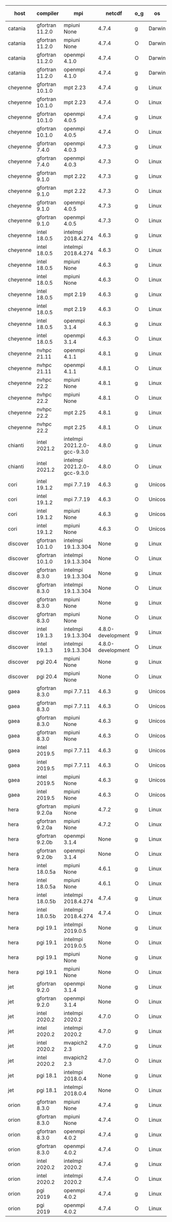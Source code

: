 

| host     | compiler                              | mpi                      | netcdf        | o_g        | os       | build       | u_pass          | u_fail          | s_pass            | s_fail            | e_pass             | e_fail             | nuopc_pass       | nuopc_fail       | artifacts link          |
|----------|---------------------------------------|--------------------------|---------------|------------|----------|-------------|-----------------|-----------------|-------------------|-------------------|--------------------|--------------------|------------------|------------------|-------------------------|
| catania | gfortran 11.2.0 | mpiuni None  | 4.7.4  | g | Darwin | PASS | 12317 | 0 | 8 | 0 | 43 | 0 | None | None | <a href="https://github.com/esmf-org/esmf-test-artifacts/tree/ab6e8fff87fbd601b7a52bf5cff90499a74b2bf8/develop/gfortran/11.2.0/g/mpiuni/None" target="_blank">ab6e8ff</a> | 
| catania | gfortran 11.2.0 | mpiuni None  | 4.7.4  | O | Darwin | PASS | 12317 | 0 | 8 | 0 | 43 | 0 | None | None | <a href="https://github.com/esmf-org/esmf-test-artifacts/tree/cb0fa0b2c4e61659226f4f8fd770bb8e47d3da62/develop/gfortran/11.2.0/O/mpiuni/None" target="_blank">cb0fa0b</a> | 
| catania | gfortran 11.2.0 | openmpi 4.1.0  | 4.7.4  | O | Darwin | PASS | 13864 | 9 | 49 | 0 | 80 | 0 | 52 | 0 | <a href="https://github.com/esmf-org/esmf-test-artifacts/tree/b954a93ca424fff990ad185e30e4e33979240f71/develop/gfortran/11.2.0/O/openmpi/4.1.0" target="_blank">b954a93</a> | 
| catania | gfortran 11.2.0 | openmpi 4.1.0  | 4.7.4  | g | Darwin | PASS | 13864 | 9 | 49 | 0 | 80 | 0 | 52 | 0 | <a href="https://github.com/esmf-org/esmf-test-artifacts/tree/4403524788aa144015fc7b26c60e3c87b075959a/develop/gfortran/11.2.0/g/openmpi/4.1.0" target="_blank">4403524</a> | 
| cheyenne | gfortran 10.1.0 | mpt 2.23  | 4.7.4  | g | Linux | PASS | 13873 | 0 | 49 | 0 | 80 | 0 | 52 | 0 | <a href="https://github.com/esmf-org/esmf-test-artifacts/tree/62cacdd4b32ae63700dfe19d8ed5593d9975af01/develop/gfortran/10.1.0/g/mpt/2.23" target="_blank">62cacdd</a> | 
| cheyenne | gfortran 10.1.0 | mpt 2.23  | 4.7.4  | O | Linux | PASS | 13873 | 0 | 49 | 0 | 80 | 0 | 52 | 0 | <a href="https://github.com/esmf-org/esmf-test-artifacts/tree/1270230f8264e013475007df98858e6ca85193ba/develop/gfortran/10.1.0/O/mpt/2.23" target="_blank">1270230</a> | 
| cheyenne | gfortran 10.1.0 | openmpi 4.0.5  | 4.7.4  | g | Linux | PASS | 13873 | 0 | 49 | 0 | 80 | 0 | 52 | 0 | <a href="https://github.com/esmf-org/esmf-test-artifacts/tree/b6039d04799ff9f37dc23e8203f3b7da25aafd61/develop/gfortran/10.1.0/g/openmpi/4.0.5" target="_blank">b6039d0</a> | 
| cheyenne | gfortran 10.1.0 | openmpi 4.0.5  | 4.7.4  | O | Linux | PASS | 13873 | 0 | 49 | 0 | 80 | 0 | 52 | 0 | <a href="https://github.com/esmf-org/esmf-test-artifacts/tree/73832989c22e2106844bdd7603143489d525ecd9/develop/gfortran/10.1.0/O/openmpi/4.0.5" target="_blank">7383298</a> | 
| cheyenne | gfortran 7.4.0 | openmpi 4.0.3  | 4.7.3  | g | Linux | PASS | 13873 | 0 | 49 | 0 | 80 | 0 | 52 | 0 | <a href="https://github.com/esmf-org/esmf-test-artifacts/tree/11ed959b33c78f38d1b794fe9dc9008c9b18fa13/develop/gfortran/7.4.0/g/openmpi/4.0.3" target="_blank">11ed959</a> | 
| cheyenne | gfortran 7.4.0 | openmpi 4.0.3  | 4.7.3  | O | Linux | PASS | 13873 | 0 | 49 | 0 | 80 | 0 | 52 | 0 | <a href="https://github.com/esmf-org/esmf-test-artifacts/tree/6128ef97c7f7abe9fd110d6e2f544f81db899348/develop/gfortran/7.4.0/O/openmpi/4.0.3" target="_blank">6128ef9</a> | 
| cheyenne | gfortran 9.1.0 | mpt 2.22  | 4.7.3  | g | Linux | PASS | 13873 | 0 | 49 | 0 | 80 | 0 | 52 | 0 | <a href="https://github.com/esmf-org/esmf-test-artifacts/tree/fbfbd6272658de2557ba3cf935298256f09b21e3/develop/gfortran/9.1.0/g/mpt/2.22" target="_blank">fbfbd62</a> | 
| cheyenne | gfortran 9.1.0 | mpt 2.22  | 4.7.3  | O | Linux | PASS | 13873 | 0 | 49 | 0 | 80 | 0 | 52 | 0 | <a href="https://github.com/esmf-org/esmf-test-artifacts/tree/b3b7ac184d5266a9a5fb0f9f3673db4021454ba6/develop/gfortran/9.1.0/O/mpt/2.22" target="_blank">b3b7ac1</a> | 
| cheyenne | gfortran 9.1.0 | openmpi 4.0.5  | 4.7.3  | g | Linux | PASS | 13873 | 0 | 49 | 0 | 80 | 0 | 52 | 0 | <a href="https://github.com/esmf-org/esmf-test-artifacts/tree/80145dbd2553c97c44d06fd5307d2f0a74c6148e/develop/gfortran/9.1.0/g/openmpi/4.0.5" target="_blank">80145db</a> | 
| cheyenne | gfortran 9.1.0 | openmpi 4.0.5  | 4.7.3  | O | Linux | PASS | 13873 | 0 | 49 | 0 | 80 | 0 | 52 | 0 | <a href="https://github.com/esmf-org/esmf-test-artifacts/tree/3c3abfa74e6fa7ef48b2352f11c800492f1f87df/develop/gfortran/9.1.0/O/openmpi/4.0.5" target="_blank">3c3abfa</a> | 
| cheyenne | intel 18.0.5 | intelmpi 2018.4.274  | 4.6.3  | g | Linux | PASS | 13873 | 0 | 49 | 0 | 80 | 0 | 52 | 0 | <a href="https://github.com/esmf-org/esmf-test-artifacts/tree/ef30b37f0e3a5547367c920c6e3ab93e89ba9f4c/develop/intel/18.0.5/g/intelmpi/2018.4.274" target="_blank">ef30b37</a> | 
| cheyenne | intel 18.0.5 | intelmpi 2018.4.274  | 4.6.3  | O | Linux | PASS | 13873 | 0 | 49 | 0 | 80 | 0 | 52 | 0 | <a href="https://github.com/esmf-org/esmf-test-artifacts/tree/a0cb63df0ca647f8b07f234e8798ab589e953338/develop/intel/18.0.5/O/intelmpi/2018.4.274" target="_blank">a0cb63d</a> | 
| cheyenne | intel 18.0.5 | mpiuni None  | 4.6.3  | g | Linux | PASS | 12317 | 0 | 8 | 0 | 43 | 0 | None | None | <a href="https://github.com/esmf-org/esmf-test-artifacts/tree/824619804e022a45e6b6425d8a70b2ad9f30b0ec/develop/intel/18.0.5/g/mpiuni/None" target="_blank">8246198</a> | 
| cheyenne | intel 18.0.5 | mpiuni None  | 4.6.3  | O | Linux | PASS | 12317 | 0 | 8 | 0 | 43 | 0 | None | None | <a href="https://github.com/esmf-org/esmf-test-artifacts/tree/b771cc193e4819a0082723c72f46efa0f9d625e8/develop/intel/18.0.5/O/mpiuni/None" target="_blank">b771cc1</a> | 
| cheyenne | intel 18.0.5 | mpt 2.19  | 4.6.3  | g | Linux | PASS | 13873 | 0 | 49 | 0 | 80 | 0 | 52 | 0 | <a href="https://github.com/esmf-org/esmf-test-artifacts/tree/0e061803ba5b50ac6521ca927ab07ea2eae1a18f/develop/intel/18.0.5/g/mpt/2.19" target="_blank">0e06180</a> | 
| cheyenne | intel 18.0.5 | mpt 2.19  | 4.6.3  | O | Linux | PASS | 13873 | 0 | 49 | 0 | 80 | 0 | 52 | 0 | <a href="https://github.com/esmf-org/esmf-test-artifacts/tree/f7e008227b8e8c477508be989823f6acbdaf31f4/develop/intel/18.0.5/O/mpt/2.19" target="_blank">f7e0082</a> | 
| cheyenne | intel 18.0.5 | openmpi 3.1.4  | 4.6.3  | g | Linux | PASS | 13873 | 0 | 49 | 0 | 80 | 0 | 52 | 0 | <a href="https://github.com/esmf-org/esmf-test-artifacts/tree/10232ce7b9eaf7345ea87d27edabfa551278a7d6/develop/intel/18.0.5/g/openmpi/3.1.4" target="_blank">10232ce</a> | 
| cheyenne | intel 18.0.5 | openmpi 3.1.4  | 4.6.3  | O | Linux | PASS | 13873 | 0 | 49 | 0 | 80 | 0 | 52 | 0 | <a href="https://github.com/esmf-org/esmf-test-artifacts/tree/c6604cd60c048b549f4695f181a8b4bf619d6671/develop/intel/18.0.5/O/openmpi/3.1.4" target="_blank">c6604cd</a> | 
| cheyenne | nvhpc 21.11 | openmpi 4.1.1  | 4.8.1  | g | Linux | PASS | 12978 | 895 | 35 | 14 | 66 | 14 | 10 | 42 | <a href="https://github.com/esmf-org/esmf-test-artifacts/tree/beecb8ef96899875c66a0c24632395e99bccee5c/develop/nvhpc/21.11/g/openmpi/4.1.1" target="_blank">beecb8e</a> | 
| cheyenne | nvhpc 21.11 | openmpi 4.1.1  | 4.8.1  | O | Linux | PASS | 13868 | 5 | 49 | 0 | 80 | 0 | 45 | 7 | <a href="https://github.com/esmf-org/esmf-test-artifacts/tree/d574858159281e8739d08bc37c3e8e3e58b5e540/develop/nvhpc/21.11/O/openmpi/4.1.1" target="_blank">d574858</a> | 
| cheyenne | nvhpc 22.2 | mpiuni None  | 4.8.1  | g | Linux | PASS | 11680 | 637 | 4 | 4 | 40 | 3 | None | None | <a href="https://github.com/esmf-org/esmf-test-artifacts/tree/ba9e7cbcd697a2705e8ed542012830d9ebbbd112/develop/nvhpc/22.2/g/mpiuni/None" target="_blank">ba9e7cb</a> | 
| cheyenne | nvhpc 22.2 | mpiuni None  | 4.8.1  | O | Linux | PASS | 12315 | 2 | 8 | 0 | 43 | 0 | None | None | <a href="https://github.com/esmf-org/esmf-test-artifacts/tree/404ac3d3c3a818e5f2b8fbd3a7a7ca246c054478/develop/nvhpc/22.2/O/mpiuni/None" target="_blank">404ac3d</a> | 
| cheyenne | nvhpc 22.2 | mpt 2.25  | 4.8.1  | g | Linux | PASS | None | None | None | None | None | None | None | None | <a href="https://github.com/esmf-org/esmf-test-artifacts/tree/bcb277da370c5b174edbff8b67a57a73522f3105/develop/nvhpc/22.2/g/mpt/2.25" target="_blank">bcb277d</a> | 
| cheyenne | nvhpc 22.2 | mpt 2.25  | 4.8.1  | O | Linux | PASS | 13870 | 3 | 49 | 0 | 80 | 0 | 45 | 7 | <a href="https://github.com/esmf-org/esmf-test-artifacts/tree/ba7198182e267e2e491c5dfa595f2e399be53bbd/develop/nvhpc/22.2/O/mpt/2.25" target="_blank">ba71981</a> | 
| chianti | intel 2021.2 | intelmpi 2021.2.0-gcc-9.3.0  | 4.8.0  | g | Linux | PASS | 13873 | 0 | 49 | 0 | 80 | 0 | 52 | 0 | <a href="https://github.com/esmf-org/esmf-test-artifacts/tree/e264b8380eac883245b9d53df03872b0f224e56b/develop/intel/2021.2/g/intelmpi/2021.2.0-gcc-9.3.0" target="_blank">e264b83</a> | 
| chianti | intel 2021.2 | intelmpi 2021.2.0-gcc-9.3.0  | 4.8.0  | O | Linux | PASS | 13873 | 0 | 49 | 0 | 80 | 0 | 52 | 0 | <a href="https://github.com/esmf-org/esmf-test-artifacts/tree/0047c7c9ac491f4836f8c323a0efc5f11a8b5298/develop/intel/2021.2/O/intelmpi/2021.2.0-gcc-9.3.0" target="_blank">0047c7c</a> | 
| cori | intel 19.1.2 | mpi 7.7.19  | 4.6.3  | g | Unicos | FAIL | None | None | None | None | None | None | None | None | <a href="https://github.com/esmf-org/esmf-test-artifacts/tree/c7ee0d2624aabadd1a015aaa2bfedfed4f2b887f/develop/intel/19.1.2/g/mpi/7.7.19" target="_blank">c7ee0d2</a> | 
| cori | intel 19.1.2 | mpi 7.7.19  | 4.6.3  | O | Unicos | FAIL | None | None | None | None | None | None | None | None | <a href="https://github.com/esmf-org/esmf-test-artifacts/tree/aee9dd728e1b24cb12413c35816e76f7fc641f84/develop/intel/19.1.2/O/mpi/7.7.19" target="_blank">aee9dd7</a> | 
| cori | intel 19.1.2 | mpiuni None  | 4.6.3  | g | Unicos | FAIL | None | None | None | None | None | None | None | None | <a href="https://github.com/esmf-org/esmf-test-artifacts/tree/db7c38ee82efef5d41ba300e019f4d77b9cc7432/develop/intel/19.1.2/g/mpiuni/None" target="_blank">db7c38e</a> | 
| cori | intel 19.1.2 | mpiuni None  | 4.6.3  | O | Unicos | FAIL | None | None | None | None | None | None | None | None | <a href="https://github.com/esmf-org/esmf-test-artifacts/tree/e83cbb508f79ec772b7e7e5b18b35d6fdc3e1b3d/develop/intel/19.1.2/O/mpiuni/None" target="_blank">e83cbb5</a> | 
| discover | gfortran 10.1.0 | intelmpi 19.1.3.304  | None  | g | Linux | PASS | 13858 | 15 | 49 | 0 | 80 | 0 | 52 | 0 | <a href="https://github.com/esmf-org/esmf-test-artifacts/tree/7cd7154df9d023cddb4d485f88cb1c8e64e94972/develop/gfortran/10.1.0/g/intelmpi/19.1.3.304" target="_blank">7cd7154</a> | 
| discover | gfortran 10.1.0 | intelmpi 19.1.3.304  | None  | O | Linux | PASS | 13858 | 15 | 49 | 0 | 80 | 0 | 52 | 0 | <a href="https://github.com/esmf-org/esmf-test-artifacts/tree/53e816f6d50b97aded82632eac6684ec7536c144/develop/gfortran/10.1.0/O/intelmpi/19.1.3.304" target="_blank">53e816f</a> | 
| discover | gfortran 8.3.0 | intelmpi 19.1.3.304  | None  | g | Linux | PASS | 13858 | 15 | 49 | 0 | 80 | 0 | 52 | 0 | <a href="https://github.com/esmf-org/esmf-test-artifacts/tree/7b048ab54e5d6f9b4a8db5a105b0df5bdef36975/develop/gfortran/8.3.0/g/intelmpi/19.1.3.304" target="_blank">7b048ab</a> | 
| discover | gfortran 8.3.0 | intelmpi 19.1.3.304  | None  | O | Linux | PASS | 13858 | 15 | 49 | 0 | 80 | 0 | 52 | 0 | <a href="https://github.com/esmf-org/esmf-test-artifacts/tree/ab20032935db5ced7f7eda20947b58d0e71611ed/develop/gfortran/8.3.0/O/intelmpi/19.1.3.304" target="_blank">ab20032</a> | 
| discover | gfortran 8.3.0 | mpiuni None  | None  | g | Linux | PASS | 12317 | 0 | 8 | 0 | 43 | 0 | None | None | <a href="https://github.com/esmf-org/esmf-test-artifacts/tree/6d85120880fe1c9392c79a3eebff59a2d7945765/develop/gfortran/8.3.0/g/mpiuni/None" target="_blank">6d85120</a> | 
| discover | gfortran 8.3.0 | mpiuni None  | None  | O | Linux | PASS | 12317 | 0 | 8 | 0 | 43 | 0 | None | None | <a href="https://github.com/esmf-org/esmf-test-artifacts/tree/c0c88955cfa397e393823901a0acf3d99419c140/develop/gfortran/8.3.0/O/mpiuni/None" target="_blank">c0c8895</a> | 
| discover | intel 19.1.3 | intelmpi 19.1.3.304  | 4.8.0-development  | g | Linux | PASS | 13873 | 0 | 49 | 0 | 80 | 0 | 52 | 0 | <a href="https://github.com/esmf-org/esmf-test-artifacts/tree/97fee65df709dc1c9fd0f7b76df61399c2c523bf/develop/intel/19.1.3/g/intelmpi/19.1.3.304" target="_blank">97fee65</a> | 
| discover | intel 19.1.3 | intelmpi 19.1.3.304  | 4.8.0-development  | O | Linux | PASS | 13873 | 0 | 49 | 0 | 80 | 0 | 52 | 0 | <a href="https://github.com/esmf-org/esmf-test-artifacts/tree/25a71a4a0a366b9e20674b2b8861797a26a7c429/develop/intel/19.1.3/O/intelmpi/19.1.3.304" target="_blank">25a71a4</a> | 
| discover | pgi 20.4 | mpiuni None  | None  | g | Linux | PASS | 11692 | 625 | 4 | 4 | 40 | 3 | None | None | <a href="https://github.com/esmf-org/esmf-test-artifacts/tree/2ffc5b75d3eeeb9a3c7e622977ffc02797271a69/develop/pgi/20.4/g/mpiuni/None" target="_blank">2ffc5b7</a> | 
| discover | pgi 20.4 | mpiuni None  | None  | O | Linux | PASS | 11692 | 625 | 6 | 2 | 40 | 3 | None | None | <a href="https://github.com/esmf-org/esmf-test-artifacts/tree/fb62050fc4d6266a9f57dc6ded4ff63d5373e587/develop/pgi/20.4/O/mpiuni/None" target="_blank">fb62050</a> | 
| gaea | gfortran 8.3.0 | mpi 7.7.11  | 4.6.3  | g | Unicos | PASS | 13872 | 1 | 49 | 0 | 80 | 0 | 47 | 5 | <a href="https://github.com/esmf-org/esmf-test-artifacts/tree/cc020ce693fd93638fbbcc7504925a586e857890/develop/gfortran/8.3.0/g/mpi/7.7.11" target="_blank">cc020ce</a> | 
| gaea | gfortran 8.3.0 | mpi 7.7.11  | 4.6.3  | O | Unicos | PASS | 13872 | 1 | 49 | 0 | 80 | 0 | 47 | 5 | <a href="https://github.com/esmf-org/esmf-test-artifacts/tree/3fec52cc97881dc914722437dde33362ea328ddf/develop/gfortran/8.3.0/O/mpi/7.7.11" target="_blank">3fec52c</a> | 
| gaea | gfortran 8.3.0 | mpiuni None  | 4.6.3  | g | Unicos | PASS | 12317 | 0 | 8 | 0 | 43 | 0 | None | None | <a href="https://github.com/esmf-org/esmf-test-artifacts/tree/e02a9fa80f6ab9b3a5bc8c62fcddf230ff375b65/develop/gfortran/8.3.0/g/mpiuni/None" target="_blank">e02a9fa</a> | 
| gaea | gfortran 8.3.0 | mpiuni None  | 4.6.3  | O | Unicos | PASS | 12317 | 0 | 8 | 0 | 43 | 0 | None | None | <a href="https://github.com/esmf-org/esmf-test-artifacts/tree/26daa63cddfb801c24b3d7e983a0444abbefeb39/develop/gfortran/8.3.0/O/mpiuni/None" target="_blank">26daa63</a> | 
| gaea | intel 2019.5 | mpi 7.7.11  | 4.6.3  | g | Unicos | PASS | 13858 | 15 | 49 | 0 | 80 | 0 | 47 | 5 | <a href="https://github.com/esmf-org/esmf-test-artifacts/tree/a7b1ca8893fef4060d2be8e5255044b98570d767/develop/intel/2019.5/g/mpi/7.7.11" target="_blank">a7b1ca8</a> | 
| gaea | intel 2019.5 | mpi 7.7.11  | 4.6.3  | O | Unicos | PASS | 13858 | 15 | 49 | 0 | 80 | 0 | 47 | 5 | <a href="https://github.com/esmf-org/esmf-test-artifacts/tree/596758ebefb7d50247c392bf406074655059c45b/develop/intel/2019.5/O/mpi/7.7.11" target="_blank">596758e</a> | 
| gaea | intel 2019.5 | mpiuni None  | 4.6.3  | g | Unicos | PASS | 12302 | 15 | 8 | 0 | 43 | 0 | None | None | <a href="https://github.com/esmf-org/esmf-test-artifacts/tree/8901308172a370b7cc77054e16aa31db260c88ce/develop/intel/2019.5/g/mpiuni/None" target="_blank">8901308</a> | 
| gaea | intel 2019.5 | mpiuni None  | 4.6.3  | O | Unicos | PASS | 12302 | 15 | 8 | 0 | 43 | 0 | None | None | <a href="https://github.com/esmf-org/esmf-test-artifacts/tree/e6e6e8231a9e09b8f9e29b70a807f1afc449c629/develop/intel/2019.5/O/mpiuni/None" target="_blank">e6e6e82</a> | 
| hera | gfortran 9.2.0a | mpiuni None  | 4.7.2  | g | Linux | PASS | 12317 | 0 | 8 | 0 | 43 | 0 | None | None | <a href="https://github.com/esmf-org/esmf-test-artifacts/tree/76eb764b398a3c358c17d343371226fef810954d/develop/gfortran/9.2.0a/g/mpiuni/None" target="_blank">76eb764</a> | 
| hera | gfortran 9.2.0a | mpiuni None  | 4.7.2  | O | Linux | PASS | 12317 | 0 | 8 | 0 | 43 | 0 | None | None | <a href="https://github.com/esmf-org/esmf-test-artifacts/tree/c3389816393d5696fcc6b80120f150e775845044/develop/gfortran/9.2.0a/O/mpiuni/None" target="_blank">c338981</a> | 
| hera | gfortran 9.2.0b | openmpi 3.1.4  | None  | g | Linux | PASS | 13873 | 0 | 49 | 0 | 80 | 0 | 52 | 0 | <a href="https://github.com/esmf-org/esmf-test-artifacts/tree/c5ea91e2bee48b4bbf0afdf114098df580f8d0f3/develop/gfortran/9.2.0b/g/openmpi/3.1.4" target="_blank">c5ea91e</a> | 
| hera | gfortran 9.2.0b | openmpi 3.1.4  | None  | O | Linux | PASS | 13873 | 0 | 49 | 0 | 80 | 0 | 52 | 0 | <a href="https://github.com/esmf-org/esmf-test-artifacts/tree/60fdac9d26bd24db6cdaf9b86a8fb47921a5a7a2/develop/gfortran/9.2.0b/O/openmpi/3.1.4" target="_blank">60fdac9</a> | 
| hera | intel 18.0.5a | mpiuni None  | 4.6.1  | g | Linux | PASS | 12317 | 0 | 8 | 0 | 43 | 0 | None | None | <a href="https://github.com/esmf-org/esmf-test-artifacts/tree/e4d71961bbb5b7cc2e77c89509b596ab92a4d9ca/develop/intel/18.0.5a/g/mpiuni/None" target="_blank">e4d7196</a> | 
| hera | intel 18.0.5a | mpiuni None  | 4.6.1  | O | Linux | PASS | 12317 | 0 | 8 | 0 | 43 | 0 | None | None | <a href="https://github.com/esmf-org/esmf-test-artifacts/tree/91ff260e3006011106fa3dec607fe3f66739c59e/develop/intel/18.0.5a/O/mpiuni/None" target="_blank">91ff260</a> | 
| hera | intel 18.0.5b | intelmpi 2018.4.274  | 4.7.4  | g | Linux | PASS | 13873 | 0 | 49 | 0 | 80 | 0 | 52 | 0 | <a href="https://github.com/esmf-org/esmf-test-artifacts/tree/bda8c784287ec5bdde6a165583d4a74cb13c3af3/develop/intel/18.0.5b/g/intelmpi/2018.4.274" target="_blank">bda8c78</a> | 
| hera | intel 18.0.5b | intelmpi 2018.4.274  | 4.7.4  | O | Linux | PASS | 13873 | 0 | 49 | 0 | 80 | 0 | 52 | 0 | <a href="https://github.com/esmf-org/esmf-test-artifacts/tree/ee2dfa100e64b449bc59eaf51492082322cca80c/develop/intel/18.0.5b/O/intelmpi/2018.4.274" target="_blank">ee2dfa1</a> | 
| hera | pgi 19.1 | intelmpi 2019.0.5  | None  | g | Linux | PASS | 12998 | 875 | None | None | None | None | None | None | <a href="https://github.com/esmf-org/esmf-test-artifacts/tree/430f114a687c3fe1edc63ad9ae67c575f00cd280/develop/pgi/19.1/g/intelmpi/2019.0.5" target="_blank">430f114</a> | 
| hera | pgi 19.1 | intelmpi 2019.0.5  | None  | O | Linux | PASS | 13046 | 827 | None | None | None | None | None | None | <a href="https://github.com/esmf-org/esmf-test-artifacts/tree/4b7d610847f6a8e3d2ca00c7cbf6b76be82186f9/develop/pgi/19.1/O/intelmpi/2019.0.5" target="_blank">4b7d610</a> | 
| hera | pgi 19.1 | mpiuni None  | None  | g | Linux | PASS | 11692 | 625 | 4 | 4 | 40 | 3 | None | None | <a href="https://github.com/esmf-org/esmf-test-artifacts/tree/af5c669c912a27dffe7258c27a4e681d487c1d53/develop/pgi/19.1/g/mpiuni/None" target="_blank">af5c669</a> | 
| hera | pgi 19.1 | mpiuni None  | None  | O | Linux | PASS | 11692 | 625 | 6 | 2 | 40 | 3 | None | None | <a href="https://github.com/esmf-org/esmf-test-artifacts/tree/2d74196dacfb236d4f7b5f14fe2bc2ebf671c245/develop/pgi/19.1/O/mpiuni/None" target="_blank">2d74196</a> | 
| jet | gfortran 9.2.0 | openmpi 3.1.4  | None  | g | Linux | PASS | 13873 | 0 | 49 | 0 | 80 | 0 | 52 | 0 | <a href="https://github.com/esmf-org/esmf-test-artifacts/tree/1f6458c8795c05c2a050daca3c5d8ac3dde97ab7/develop/gfortran/9.2.0/g/openmpi/3.1.4" target="_blank">1f6458c</a> | 
| jet | gfortran 9.2.0 | openmpi 3.1.4  | None  | O | Linux | PASS | 13873 | 0 | 49 | 0 | 80 | 0 | 52 | 0 | <a href="https://github.com/esmf-org/esmf-test-artifacts/tree/e14f2c68084b75814444bb4c561e7f91b1912f8c/develop/gfortran/9.2.0/O/openmpi/3.1.4" target="_blank">e14f2c6</a> | 
| jet | intel 2020.2 | intelmpi 2020.2  | 4.7.0  | O | Linux | PASS | 13873 | 0 | 49 | 0 | 80 | 0 | 52 | 0 | <a href="https://github.com/esmf-org/esmf-test-artifacts/tree/df5e96d3698b8931238aed8bd3c739005e726cad/develop/intel/2020.2/O/intelmpi/2020.2" target="_blank">df5e96d</a> | 
| jet | intel 2020.2 | intelmpi 2020.2  | 4.7.0  | g | Linux | PASS | 13873 | 0 | 49 | 0 | 80 | 0 | 52 | 0 | <a href="https://github.com/esmf-org/esmf-test-artifacts/tree/f7281ce0d11be2d864c7f547e99cc93fd498aa10/develop/intel/2020.2/g/intelmpi/2020.2" target="_blank">f7281ce</a> | 
| jet | intel 2020.2 | mvapich2 2.3  | 4.7.0  | g | Linux | FAIL | None | None | None | None | None | None | None | None | <a href="https://github.com/esmf-org/esmf-test-artifacts/tree/51c381985f126f827339e9241ab728c30f67e6ee/develop/intel/2020.2/g/mvapich2/2.3" target="_blank">51c3819</a> | 
| jet | intel 2020.2 | mvapich2 2.3  | 4.7.0  | O | Linux | FAIL | None | None | None | None | None | None | None | None | <a href="https://github.com/esmf-org/esmf-test-artifacts/tree/5b6f5be5cbfda4386c7cc221e40f8f8b92d4daa5/develop/intel/2020.2/O/mvapich2/2.3" target="_blank">5b6f5be</a> | 
| jet | pgi 18.1 | intelmpi 2018.0.4  | None  | g | Linux | FAIL | None | None | None | None | None | None | None | None | <a href="https://github.com/esmf-org/esmf-test-artifacts/tree/12ff2a4ea71d59f919fadcc61dfcf1ba3445d83b/develop/pgi/18.1/g/intelmpi/2018.0.4" target="_blank">12ff2a4</a> | 
| jet | pgi 18.1 | intelmpi 2018.0.4  | None  | O | Linux | FAIL | None | None | None | None | None | None | None | None | <a href="https://github.com/esmf-org/esmf-test-artifacts/tree/0997bee2efb8969c54dc7adc6e279c8a215753f7/develop/pgi/18.1/O/intelmpi/2018.0.4" target="_blank">0997bee</a> | 
| orion | gfortran 8.3.0 | mpiuni None  | 4.7.4  | g | Linux | PASS | 12317 | 0 | 8 | 0 | 43 | 0 | None | None | <a href="https://github.com/esmf-org/esmf-test-artifacts/tree/2cbe5efe4c9ac48dfc62d5360fb443d3074635d3/develop/gfortran/8.3.0/g/mpiuni/None" target="_blank">2cbe5ef</a> | 
| orion | gfortran 8.3.0 | mpiuni None  | 4.7.4  | O | Linux | PASS | 12317 | 0 | 8 | 0 | 43 | 0 | None | None | <a href="https://github.com/esmf-org/esmf-test-artifacts/tree/880a1b2b636f6aef9f973601b47cf23cbb71cc54/develop/gfortran/8.3.0/O/mpiuni/None" target="_blank">880a1b2</a> | 
| orion | gfortran 8.3.0 | openmpi 4.0.2  | 4.7.4  | g | Linux | PASS | 13873 | 0 | 49 | 0 | 80 | 0 | 52 | 0 | <a href="https://github.com/esmf-org/esmf-test-artifacts/tree/fa242010b0d7c930b364693f1b698aad9bdf561a/develop/gfortran/8.3.0/g/openmpi/4.0.2" target="_blank">fa24201</a> | 
| orion | gfortran 8.3.0 | openmpi 4.0.2  | 4.7.4  | O | Linux | PASS | 13873 | 0 | 49 | 0 | 80 | 0 | 52 | 0 | <a href="https://github.com/esmf-org/esmf-test-artifacts/tree/ea0f12edf76a9cc2dc5cc627541d4b7a3c405388/develop/gfortran/8.3.0/O/openmpi/4.0.2" target="_blank">ea0f12e</a> | 
| orion | intel 2020.2 | intelmpi 2020.2  | 4.7.4  | g | Linux | PASS | 13873 | 0 | 49 | 0 | 80 | 0 | 52 | 0 | <a href="https://github.com/esmf-org/esmf-test-artifacts/tree/8a64ce1907f0271100bf17c9c0b8620a0eb87da5/develop/intel/2020.2/g/intelmpi/2020.2" target="_blank">8a64ce1</a> | 
| orion | intel 2020.2 | intelmpi 2020.2  | 4.7.4  | O | Linux | PASS | 13873 | 0 | 49 | 0 | 80 | 0 | 52 | 0 | <a href="https://github.com/esmf-org/esmf-test-artifacts/tree/c4c7bc6420c6e342d0d7b3d6ffd5f581d0346822/develop/intel/2020.2/O/intelmpi/2020.2" target="_blank">c4c7bc6</a> | 
| orion | pgi 2019 | openmpi 4.0.2  | 4.7.4  | g | Linux | PASS | 12980 | 893 | 35 | 14 | 66 | 14 | 10 | 42 | <a href="https://github.com/esmf-org/esmf-test-artifacts/tree/f730ce23b784d9d1f2448b34cb40375f4b76958c/develop/pgi/2019/g/openmpi/4.0.2" target="_blank">f730ce2</a> | 
| orion | pgi 2019 | openmpi 4.0.2  | 4.7.4  | O | Linux | PASS | 13028 | 845 | 37 | 12 | 68 | 12 | 10 | 42 | <a href="https://github.com/esmf-org/esmf-test-artifacts/tree/63f0a7885f8f8cfaae68ac71873bcfa09e933972/develop/pgi/2019/O/openmpi/4.0.2" target="_blank">63f0a78</a> | 
